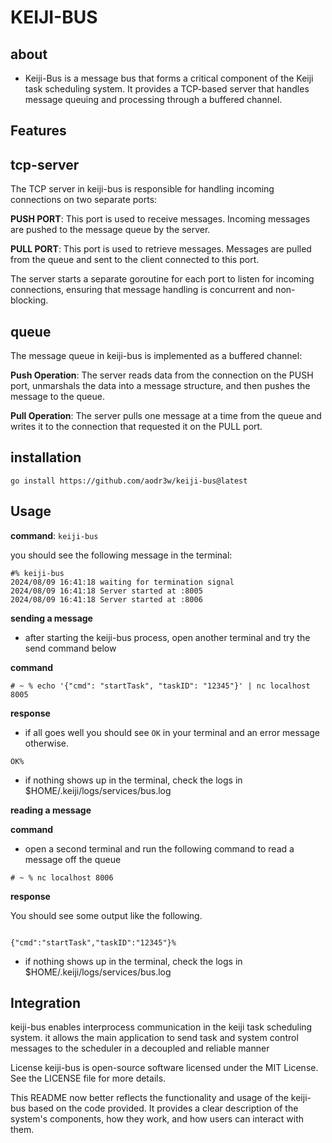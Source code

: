 # KEIJI-BUS

## about

- Keiji-Bus is a message bus that forms a critical component of the Keiji task scheduling system. It provides a TCP-based server that handles message queuing and processing through a buffered channel.

## Features

## tcp-server

The TCP server in keiji-bus is responsible for handling incoming connections on two separate ports:

**PUSH PORT**: This port is used to receive messages. Incoming messages are pushed to the message queue by the server.

**PULL PORT**: This port is used to retrieve messages. Messages are pulled from the queue and sent to the client connected to this port.

The server starts a separate goroutine for each port to listen for incoming connections, ensuring that message handling is concurrent and non-blocking.

## queue

The message queue in keiji-bus is implemented as a buffered channel:

**Push Operation**: The server reads data from the connection on the PUSH port, unmarshals the data into a message structure, and then pushes the message to the queue.

**Pull Operation**: The server pulls one message at a time from the queue and writes it to the connection that requested it on the PULL port.

## installation

`go install https://github.com/aodr3w/keiji-bus@latest`

## Usage

**command**: `keiji-bus`

you should see the following message in the terminal:

```
#% keiji-bus
2024/08/09 16:41:18 waiting for termination signal
2024/08/09 16:41:18 Server started at :8005
2024/08/09 16:41:18 Server started at :8006

```
**sending a message**

- after starting the keiji-bus process, open another terminal and try the send command below

**command**

```
# ~ % echo '{"cmd": "startTask", "taskID": "12345"}' | nc localhost 8005
```   
**response**

- if all goes well you should see `OK` in your terminal and an error message otherwise. 

```
OK%
```
- if nothing shows up in the terminal, check the logs in $HOME/.keiji/logs/services/bus.log

**reading a message**

**command**

- open a second terminal and run the following command to read a message off the queue

```
# ~ % nc localhost 8006 
```

**response**

You should see some output like the following.

```

{"cmd":"startTask","taskID":"12345"}%

```

- if nothing shows up in the terminal, check the logs in $HOME/.keiji/logs/services/bus.log

## Integration

keiji-bus enables interprocess communication in the keiji task scheduling system. it allows the main application to send task and system control messages to the scheduler in a decoupled and reliable manner

License
keiji-bus is open-source software licensed under the MIT License. See the LICENSE file for more details.

This README now better reflects the functionality and usage of the keiji-bus based on the code provided. It provides a clear description of the system's components, how they work, and how users can interact with them.